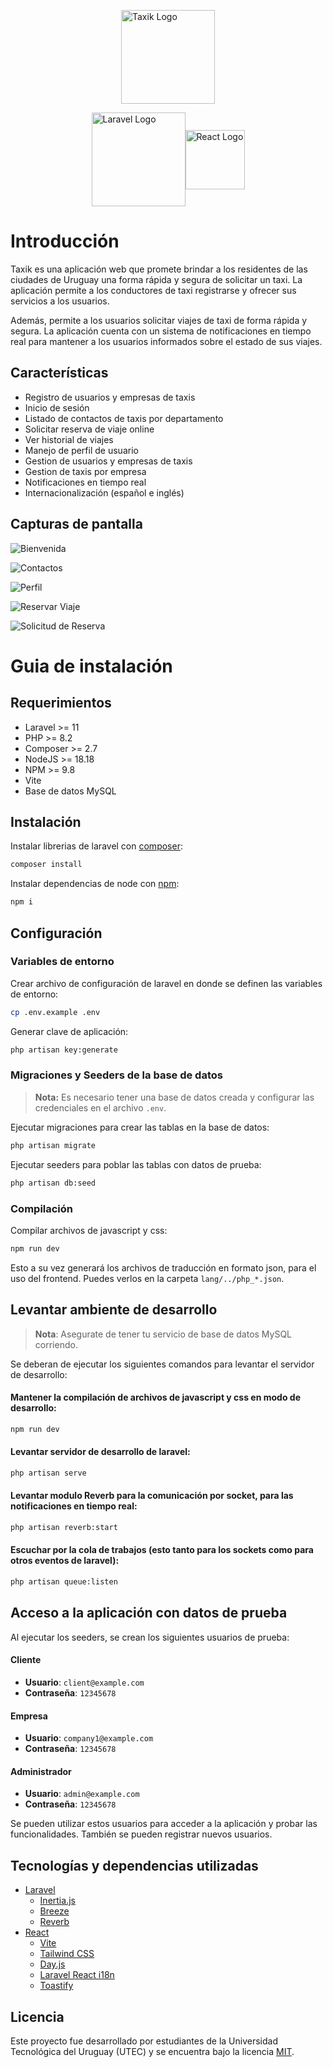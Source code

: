 <p style="display: flex; align-items: center; justify-content: center">
<img src="./resources/assets/img/taxik-logo-brand.png" width="150" alt="Taxik Logo">
</p>

<p style="display: flex; align-items: center; justify-content: center">
<a href="https://laravel.com" target="_blank"><img src="https://raw.githubusercontent.com/laravel/art/master/logo-lockup/5%20SVG/2%20CMYK/1%20Full%20Color/laravel-logolockup-cmyk-red.svg" width="150" alt="Laravel Logo"></a>
<a href="https://reactjs.org/" target="_blank"><img src="https://logos-world.net/wp-content/uploads/2023/08/React-Symbol-500x281.png" width="95" alt="React Logo"></a>
</p>

# Introducción

Taxik es una aplicación web que promete brindar a los residentes de las ciudades de Uruguay una forma rápida y segura de solicitar un taxi. La aplicación permite a los conductores de taxi registrarse y ofrecer sus servicios a los usuarios.

Además, permite a los usuarios solicitar viajes de taxi de forma rápida y segura. La aplicación cuenta con un sistema de notificaciones en tiempo real para mantener a los usuarios informados sobre el estado de sus viajes.

## Características

-   Registro de usuarios y empresas de taxis
-   Inicio de sesión
-   Listado de contactos de taxis por departamento
-   Solicitar reserva de viaje online
-   Ver historial de viajes
-   Manejo de perfil de usuario
-   Gestion de usuarios y empresas de taxis
-   Gestion de taxis por empresa
-   Notificaciones en tiempo real
-   Internacionalización (español e inglés)

## Capturas de pantalla

![Bienvenida](./resources/assets/screenshots/welcome.png)

![Contactos](./resources/assets/screenshots/contacts.png)

![Perfil](./resources/assets/screenshots/profile.png)

![Reservar Viaje](./resources/assets/screenshots/book-travel.png)

![Solicitud de Reserva](./resources/assets/screenshots/travel-orders.png)

# Guia de instalación

## Requerimientos

-   Laravel >= 11
-   PHP >= 8.2
-   Composer >= 2.7
-   NodeJS >= 18.18
-   NPM >= 9.8
-   Vite
-   Base de datos MySQL

## Instalación

Instalar librerias de laravel con [composer](https://getcomposer.org):

```sh
composer install
```

Instalar dependencias de node con [npm](https://www.npmjs.com):

```sh
npm i
```

## Configuración

### Variables de entorno

Crear archivo de configuración de laravel en donde se definen las variables de entorno:

```sh
cp .env.example .env
```

Generar clave de aplicación:

```sh
php artisan key:generate
```

### Migraciones y Seeders de la base de datos

> **Nota:** Es necesario tener una base de datos creada y configurar las credenciales en el archivo `.env`.

Ejecutar migraciones para crear las tablas en la base de datos:

```sh
php artisan migrate
```

Ejecutar seeders para poblar las tablas con datos de prueba:

```sh
php artisan db:seed
```

### Compilación

Compilar archivos de javascript y css:

```sh
npm run dev
```

Esto a su vez generará los archivos de traducción en formato json, para el uso del frontend. Puedes verlos en la carpeta `lang/../php_*.json`.

## Levantar ambiente de desarrollo

> **Nota**: Asegurate de tener tu servicio de base de datos MySQL corriendo.

Se deberan de ejecutar los siguientes comandos para levantar el servidor de desarrollo:

#### Mantener la compilación de archivos de javascript y css en modo de desarrollo:

```sh
npm run dev
```

#### Levantar servidor de desarrollo de laravel:

```sh
php artisan serve
```

#### Levantar modulo Reverb para la comunicación por socket, para las notificaciones en tiempo real:

```sh
php artisan reverb:start
```

#### Escuchar por la cola de trabajos (esto tanto para los sockets como para otros eventos de laravel):

```sh
php artisan queue:listen
```

## Acceso a la aplicación con datos de prueba

Al ejecutar los seeders, se crean los siguientes usuarios de prueba:

#### Cliente

-   **Usuario**: `client@example.com`
-   **Contraseña**: `12345678`

#### Empresa

-   **Usuario**: `company1@example.com`
-   **Contraseña**: `12345678`

#### Administrador

-   **Usuario**: `admin@example.com`
-   **Contraseña**: `12345678`

Se pueden utilizar estos usuarios para acceder a la aplicación y probar las funcionalidades. También se pueden registrar nuevos usuarios.

## Tecnologías y dependencias utilizadas

-   [Laravel](https://laravel.com)
    -   [Inertia.js](https://inertiajs.com)
    -   [Breeze](https://laravel.com/docs/11.x/starter-kits#laravel-breeze)
    -   [Reverb](https://reverb.laravel.com/)
-   [React](https://reactjs.org)
    -   [Vite](https://vitejs.dev)
    -   [Tailwind CSS](https://tailwindcss.com)
    -   [Day.js](https://day.js.org)
    -   [Laravel React i18n](https://day.js.org/)
    -   [Toastify](https://fkhadra.github.io/react-toastify/)

## Licencia

Este proyecto fue desarrollado por estudiantes de la Universidad Tecnológica del Uruguay (UTEC) y se encuentra bajo la licencia [MIT](https://opensource.org/licenses/MIT).
